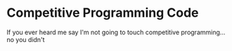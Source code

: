 # Competitive Programming Code
 If you ever heard me say I'm not going to touch competitive programming... no you didn't
